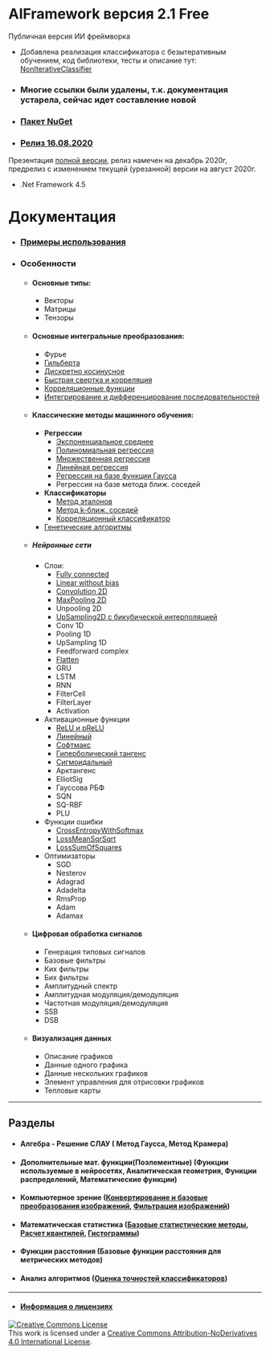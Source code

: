 # AIFramework версия 2.1 Free
Публичная версия ИИ фреймворка

* Добавлена реализация классификатора с безытеративным обучением, код библиотеки, тесты и описание тут: [NonIterativeClassifier](https://github.com/AIFramework/NonIterativeClassifier)

* ### Многие ссылки были удалены, т.к. документация устарела, сейчас идет составление новой

* ### [Пакет NuGet](https://www.nuget.org/packages/AI)

* ### [Релиз 16.08.2020](https://github.com/AIFramework/AI_Free/blob/master/Aug2020Free.md)

Презентация [полной версии](https://docs.google.com/presentation/d/1W0DY10chKeZeJ59CCiAnNEdMEtpEc39Khu5tPIPmfCQ), релиз намечен на декабрь 2020г, предрелиз с изменением текущей (урезанной) версии на август 2020г.

* .Net Framework 4.5

# Документация

* ### [Примеры использования](https://github.com/AIFramework/AI_Free/wiki/Examples-of-using-(rus))

* ### Особенности

  * #### Основные типы: 
    * Векторы
    * Матрицы
    * Тензоры

  * #### Основные интегральные преобразования:
    * Фурье
    * [Гильберта](https://github.com/AIFramework/AI_Free/wiki/FastHilbert)
    * [Дискретно косинусное](https://github.com/AIFramework/AI_Free/wiki/DCT)
    * [Быстрая свертка и корреляция](https://github.com/AIFramework/AI_Free/wiki/FastConv)
    * [Корреляционные функции](https://github.com/AIFramework/AI_Free/wiki/Correlation)
    * [Интегрирование и дифференцирование последовательностей](https://github.com/AIFramework/AI_Free/wiki/Functions)

  * #### Классические методы машинного обучения: 
    * **Регрессии**
        * [Экспоненциальное среднее](https://github.com/AIFramework/AI_Free/wiki/ExpMean)
        * [Полиномиальная регрессия](https://github.com/AIFramework/AI_Free/wiki/PolynomialRegression)
        * [Множественная регрессия](https://github.com/AIFramework/AI_Free/wiki/MultipleRegression)
        * [Линейная регрессия](https://github.com/AIFramework/AI_Free/wiki/LinearRegression)
        * [Регрессия на базе функции Гаусса](https://github.com/AIFramework/AI_Free/wiki/RBFGauss)
        * Регрессия на базе метода ближ. соседей
     * **Классификаторы**
        * [Метод эталонов](https://github.com/AIFramework/AI_Free/wiki/NN)
        * [Метод k-ближ. соседей](https://github.com/AIFramework/AI_Free/wiki/kNNCl)
        * [Корреляционный классификатор](https://github.com/AIFramework/AI_Free/wiki/CorrelationClassifier)
     * [Генетические алгоритмы](https://github.com/AIFramework/AI_Free/wiki/Population)

  * ##### Нейронные сети
    * Слои: 
      * [Fully connected](https://github.com/AIFramework/AI_Free/wiki/FeedForwardLayer)
      * [Linear without bias](https://github.com/AIFramework/AI_Free/wiki/LinearLayer)
      * [Convolution 2D](https://github.com/AIFramework/AI_Free/wiki/ConvolutionLayer)
      * [MaxPooling 2D](https://github.com/AIFramework/AI_Free/wiki/MaxPooling)
      * Unpooling 2D
      * [UpSampling2D с бикубической интерполяцией](https://github.com/AIFramework/AI_Free/wiki/Upsampling2dBicibic)
      * Conv 1D
      * Pooling 1D
      * UpSampling 1D
      * Feedforward complex
      * [Flatten](https://github.com/AIFramework/AI_Free/wiki/Flatten)
      * GRU
      * LSTM
      * RNN
      * FilterCell
      * FilterLayer
      * Activation
    * Активационные функции
      * [ReLU и pReLU](https://github.com/AIFramework/AI_Free/wiki/ReLU)
      * [Линейный](https://github.com/AIFramework/AI_Free/wiki/LinearUnit)
      * [Софтмакс](https://github.com/AIFramework/AI_Free/wiki/SoftmaxUnit)
      * [Гиперболический тангенс](https://github.com/AIFramework/AI_Free/wiki/TanhUnit) 
      * [Сигмоидальный](https://github.com/AIFramework/AI_Free/wiki/SigmoidUnit)
      * Арктангенс
      * ElliotSig
      * Гауссова РБФ
      * SQN
      * SQ-RBF
      * PLU
    * Функции ошибки
      * [CrossEntropyWithSoftmax](https://github.com/AIFramework/AI_Free/wiki/CrossEntropyWithSoftmax)
      * [LossMeanSqrSqrt](https://github.com/AIFramework/AI_Free/wiki/LossMeanSqrSqrt)
      * [LossSumOfSquares](https://github.com/AIFramework/AI_Free/wiki/LossSumOfSquares)  
    * Оптимизаторы
      * SGD
      * Nesterov
      * Adagrad
      * Adadelta
      * RmsProp
      * Adam
      * Adamax
 

   * #### Цифровая обработка сигналов
      * Генерация типовых сигналов
      * Базовые фильтры
      * Ких фильтры
      * Бих фильтры
      * Амплитудный спектр
      * Амплитудная модуляция/демодуляция
      * Частотная модуляция/демодуляция
      * SSB
      * DSB

   * #### Визуализация данных
      * Описание графиков
      * Данные одного графика
      * Данные нескольких графиков
      * Элемент управления для отрисовки графиков
      * Тепловые карты

---
## Разделы

* #### Алгебра - Решение СЛАУ ( Метод Гаусса, Метод Крамера)

* #### Дополнительные мат. функции(Поэлементные) (Функции используемые в нейросетях, Аналитическая геометрия, Функции распределений, Математические функции)

* #### Компьютерное зрение ([Конвертирование и базовые преобразования изображений](https://github.com/AIFramework/AI_Free/wiki/ImgConverter), [Фильтрация изображений](https://github.com/AIFramework/AI_Free/wiki/ImgFilters))

* #### Математическая статистика ([Базовые статистические методы](https://github.com/AIFramework/AI_Free/wiki/Statistic), [Расчет квантилей](https://github.com/AIFramework/AI_Free/wiki/Quantile), [Гистограммы](https://github.com/AIFramework/AI_Free/wiki/Histogramm))

* #### Функции расстояния (Базовые функции расстояния для метрических методов)

* #### Анализ алгоритмов ([Оценка точностей классификаторов](https://github.com/AIFramework/AI_Free/wiki/Metrics))


---
* #### [Информация о лицензиях](https://github.com/AIFramework/AI_Free/blob/master/Docs/INFO)

<a rel="license" href="http://creativecommons.org/licenses/by-nd/4.0/"><img alt="Creative Commons License" style="border-width:0" src="https://i.creativecommons.org/l/by-nd/4.0/88x31.png" /></a><br />This work is licensed under a <a rel="license" href="http://creativecommons.org/licenses/by-nd/4.0/">Creative Commons Attribution-NoDerivatives 4.0 International License</a>.
